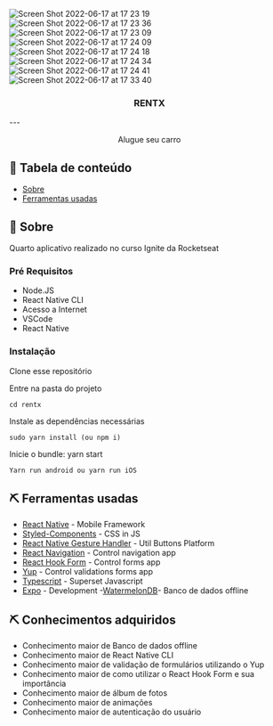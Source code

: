 
![Screen Shot 2022-06-17 at 17 23 19](https://user-images.githubusercontent.com/74063154/174397604-e5442d9c-2c73-4161-9a38-995aa4888953.png)
![Screen Shot 2022-06-17 at 17 23 36](https://user-images.githubusercontent.com/74063154/174397639-5266b296-f752-42c2-9540-a75d422c2c14.png)
![Screen Shot 2022-06-17 at 17 23 09](https://user-images.githubusercontent.com/74063154/174397635-f503538a-95f2-4f43-9276-5c90b534e344.png)
![Screen Shot 2022-06-17 at 17 24 09](https://user-images.githubusercontent.com/74063154/174397644-cb572a3f-b825-4e41-9622-ae07506f8232.png)
![Screen Shot 2022-06-17 at 17 24 18](https://user-images.githubusercontent.com/74063154/174397657-284c64b9-bb18-435e-aed8-c1671d320cf2.png)
![Screen Shot 2022-06-17 at 17 24 34](https://user-images.githubusercontent.com/74063154/174397661-90dcb0f3-f1dd-46c8-96aa-c643add41ae4.png)
![Screen Shot 2022-06-17 at 17 24 41](https://user-images.githubusercontent.com/74063154/174397665-11fbe9fb-e17f-40ab-8877-2dd027696b38.png)
![Screen Shot 2022-06-17 at 17 33 40](https://user-images.githubusercontent.com/74063154/174397671-323446d7-dcff-450d-98cd-f6dc8e8132b8.png)

<h3 align="center">RENTX</h3>
--- 
<p align="center"> Alugue seu carro
    <br>
</p>

## 📝 Tabela de conteúdo

- [Sobre](#about)
- [Ferramentas usadas](#built_using)

## 🧐 Sobre <a name = "about"></a>

Quarto aplicativo realizado no curso Ignite da Rocketseat 
### Pré Requisitos

- Node.JS
- React Native CLI
- Acesso a Internet
- VSCode
- React Native

### Instalação

Clone esse repositório

Entre na pasta do projeto

```
cd rentx
```
Instale as dependências necessárias

```
sudo yarn install (ou npm i)
```

Inicie o bundle: yarn start

```
Yarn run android ou yarn run iOS
```

## ⛏️ Ferramentas usadas <a name = "built_using"></a>

- [React Native](https://reactnative.dev/) - Mobile Framework
- [Styled-Components](https://styled-components.com/) - CSS in JS
- [React Native Gesture Handler](https://docs.swmansion.com/react-native-gesture-handler/) - Util Buttons Platform
- [React Navigation](https://reactnavigation.org/) - Control navigation app
- [React Hook Form](https://react-hook-form.com/) - Control forms app
- [Yup](https://github.com/jquense/yup) - Control validations forms app
- [Typescript](https://www.typescriptlang.org/) - Superset Javascript
- [Expo](https://expo.io/) - Development
-[WatermelonDB](https://nozbe.github.io/WatermelonDB/Installation.html)- Banco de dados offline


## ⛏️ Conhecimentos adquiridos </a>

- Conhecimento maior de Banco de dados offline
- Conhecimento maior de React Native CLI
- Conhecimento maior de validação de formulários utilizando o Yup
- Conhecimento maior de como utilizar o React Hook Form e sua importância
- Conhecimento maior de álbum de fotos
- Conhecimento maior de animações
- Conhecimento maior de autenticação do usuário

